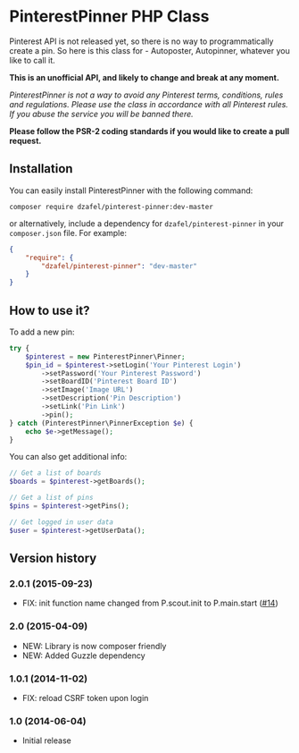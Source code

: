 # PinterestPinner PHP Class

Pinterest API is not released yet, so there is no way to programmatically create a pin. So here is this class for - Autoposter, Autopinner, whatever you like to call it.

**This is an unofficial API, and likely to change and break at any moment.**

_PinterestPinner is not a way to avoid any Pinterest terms, conditions, rules and regulations. Please use the class in accordance with all Pinterest rules. If you abuse the service you will be banned there._

**Please follow the PSR-2 coding standards if you would like to create a pull request.**

## Installation

You can easily install PinterestPinner with the following command:

`composer require dzafel/pinterest-pinner:dev-master`

or alternatively, include a dependency for `dzafel/pinterest-pinner` in your `composer.json` file. For example:

```json
{
    "require": {
        "dzafel/pinterest-pinner": "dev-master"
    }
}
```

## How to use it?

To add a new pin:

```php
try {
    $pinterest = new PinterestPinner\Pinner;
    $pin_id = $pinterest->setLogin('Your Pinterest Login')
        ->setPassword('Your Pinterest Password')
        ->setBoardID('Pinterest Board ID')
        ->setImage('Image URL')
        ->setDescription('Pin Description')
        ->setLink('Pin Link')
        ->pin();
} catch (PinterestPinner\PinnerException $e) {
    echo $e->getMessage();
}
```

You can also get additional info:

```php
// Get a list of boards
$boards = $pinterest->getBoards();

// Get a list of pins
$pins = $pinterest->getPins();

// Get logged in user data
$user = $pinterest->getUserData();
```

## Version history

### 2.0.1 (2015-09-23)

- FIX: init function name changed from P.scout.init to P.main.start ([#14](./issues/14))

### 2.0 (2015-04-09)

- NEW: Library is now composer friendly
- NEW: Added Guzzle dependency

### 1.0.1 (2014-11-02)

- FIX: reload CSRF token upon login

### 1.0 (2014-06-04)

- Initial release
